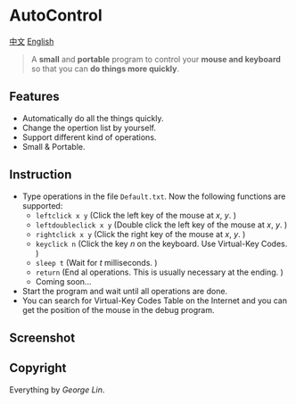 # AutoControl
[中文](https://github.com/georgel2020/Default/blob/main/README-CN.md) [English](https://github.com/georgel2020/Default/blob/main/README.md)
> A **small** and **portable** program to control your **mouse and keyboard** so that you can **do things more quickly**. 
## Features
- Automatically do all the things quickly. 
- Change the opertion list by yourself. 
- Support different kind of operations. 
- Small & Portable. 
## Instruction
- Type operations in the file `Default.txt`. Now the following functions are supported: 
  - `leftclick x y` (Click the left key of the mouse at *x*, *y*. )
  - `leftdoubleclick x y` (Double click the left key of the mouse at *x*, *y*. )
  - `rightclick x y` (Click the right key of the mouse at *x*, *y*. )
  - `keyclick n` (Click the key *n* on the keyboard. Use Virtual-Key Codes. )
  - `sleep t` (Wait for *t* milliseconds. )
  - `return` (End al operations. This is usually necessary at the ending. )
  - Coming soon...
- Start the program and wait until all operations are done. 
- You can search for Virtual-Key Codes Table on the Internet and you can get the position of the mouse in the debug program. 
## Screenshot
## Copyright
Everything by *George Lin*. 
